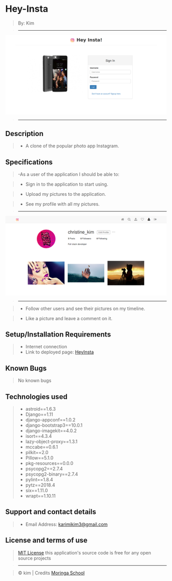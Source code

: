 # Hey-Insta

> By: Kim

> --------------------------------------------------------------------------------


![App](/static/images/r.png)

> --------------------------------------------------------------------------------


## Description

> - A clone of the popular photo app Instagram.

## Specifications

> -As a user of the application I should be able to:

> - Sign in to the application to start using.

> - Upload my pictures to the application.

> - See my profile with all my pictures.

> --------------------------------------------------------------------------------


![App](/static/images/d.png)

> --------------------------------------------------------------------------------

> - Follow other users and see their pictures on my timeline.

> - Like a picture and leave a comment on it.

## Setup/Installation Requirements

> - Internet connection
> - Link to deployed page: [HeyInsta](https://hey-insta.herokuapp.com/)

## Known Bugs

> No known bugs 

## Technologies used

> - astroid==1.6.3
> - Django==1.11
> - django-appconf==1.0.2
> - django-bootstrap3==10.0.1
> - django-imagekit==4.0.2
> - isort==4.3.4
> - lazy-object-proxy==1.3.1
> - mccabe==0.6.1
> - pilkit==2.0
> - Pillow==5.1.0
> - pkg-resources==0.0.0
> - psycopg2==2.7.4
> - psycopg2-binary==2.7.4
> - pylint==1.8.4
> - pytz==2018.4
> - six==1.11.0
> - wrapt==1.10.11

## Support and contact details


> - Email Address: karimikim3@gmail.com

## License and terms of use

> [MIT License](license) this application's source code is free for any open source projects

> --------------------------------------------------------------------------------

> © kim | Credits [Moringa School](https://moringaschool.com/)

